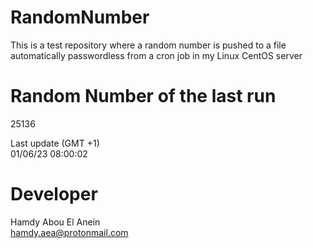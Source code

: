 # RandomNumber    
This is a test repository where a random number is pushed to a file automatically passwordless from a cron job in my Linux CentOS server    
# Random Number of the last run   
25136
      
Last update (GMT +1)    
01/06/23 08:00:02
# Developer    
Hamdy Abou El Anein   
hamdy.aea@protonmail.com
